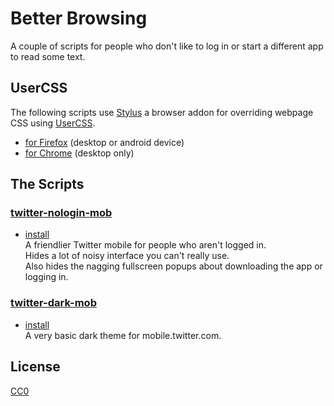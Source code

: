 # Better Browsing
A couple of scripts for people who don't like to log in or start a different app to read some text.

## UserCSS
The following scripts use [Stylus](https://github.com/openstyles/stylus)
a browser addon for overriding webpage CSS using [UserCSS](https://github.com/openstyles/stylus/wiki/Usercss).
* [for Firefox](https://addons.mozilla.org/firefox/addon/styl-us/) (desktop or android device)
* [for Chrome](https://chrome.google.com/webstore/detail/stylus/clngdbkpkpeebahjckkjfobafhncgmne) (desktop only)

## The Scripts

### [twitter-nologin-mob](usercss/twitter-nologin-mob.user.css)
* [install](https://raw.githubusercontent.com/ibrahn/better-browsing/master/usercss/twitter-nologin-mob.user.css)  
A friendlier Twitter mobile for people who aren't logged in.  
Hides a lot of noisy interface you can't really use.  
Also hides the nagging fullscreen popups about downloading the app or logging in.

### [twitter-dark-mob](usercss/twitter-dark-mob.user.css)
* [install](https://raw.githubusercontent.com/ibrahn/better-browsing/master/usercss/twitter-dark-mob.user.css)  
A very basic dark theme for mobile.twitter.com.

## License
[CC0](LICENSE)
